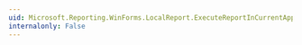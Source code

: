 ```yaml
---
uid: Microsoft.Reporting.WinForms.LocalReport.ExecuteReportInCurrentAppDomain(System.Security.Policy.Evidence)
internalonly: False
---
```

